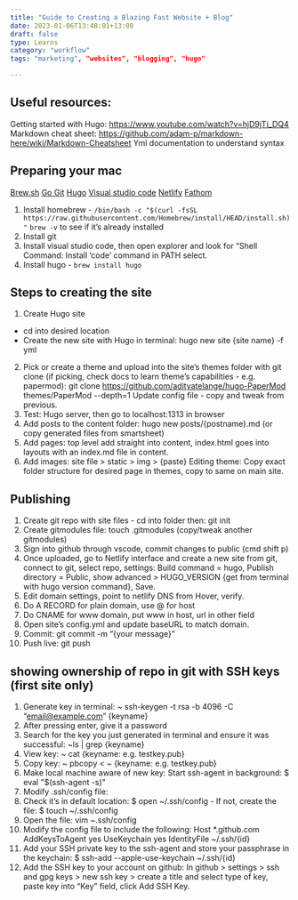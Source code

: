 ```yaml
---
title: "Guide to Creating a Blazing Fast Website + Blog"
date: 2023-01-06T13:48:01+13:00
draft: false
type: Learns
category: "workflow"
tags: "marketing", "websites", "blogging", "hugo"

---
```


## Useful resources: 
Getting started with Hugo: https://www.youtube.com/watch?v=hjD9jTi_DQ4
Markdown cheat sheet: https://github.com/adam-p/markdown-here/wiki/Markdown-Cheatsheet
Yml documentation to understand syntax

## Preparing your mac
<a href="https://brew.sh">Brew.sh</a>
<a href="https://go.dev/doc/install">Go
<a href="https://git-scm.com/book/en/v2/Getting-Started-Installing-Git">Git</a>
<a href="https://gohugo.io">Hugo</a>
<a href="https://code.visualstudio.com/download">Visual studio code</a>
<a href="https://www.netlify.com">Netlify</a>
<a href="https://usefathom.com">Fathom</a>

1. Install homebrew - `/bin/bash -c "$(curl -fsSL https://raw.githubusercontent.com/Homebrew/install/HEAD/install.sh)"`
`brew -v` to see if it’s already installed
2. Install git
3. Install visual studio code, then open explorer and look for “Shell Command: Install ‘code’ command in PATH select. 
4. Install hugo - `brew install hugo`

## Steps to creating the site 
1. Create Hugo site 
- cd into desired location
- Create the new site with Hugo in terminal: hugo new site {site name} -f yml
2. Pick or create a theme and upload into the site’s themes folder with git clone (if picking, check docs to learn theme’s capabilities - e.g. papermod): git clone https://github.com/adityatelange/hugo-PaperMod themes/PaperMod --depth=1
Update config file - copy and tweak from previous.
3. Test: Hugo server, then go to localhost:1313 in browser
4. Add posts to the content folder: hugo new posts/{postname}.md (or copy generated files from smartsheet)
5. Add pages: top level add straight into content, index.html goes into layouts with an index.md file in content.  
6. Add images: site file > static > img > {paste}
Editing theme: Copy exact folder structure for desired page in themes, copy to same on main site.

## Publishing
1. Create git repo with site files - cd into folder then: git init
2. Create gitmodules file: touch .gitmodules (copy/tweak another gitmodules)
3. Sign into github through vscode, commit changes to public (cmd shift p)
4. Once uploaded, go to Netlify interface and create a new site from git, connect to git, select repo, settings: Build command = hugo, Publish directory = Public, show advanced > HUGO_VERSION {get from terminal with hugo version command}, Save. 
5. Edit domain settings, point to netlify DNS from Hover, verify. 
6. Do A RECORD for plain domain, use @ for host
7. Do CNAME for www domain, put www in host, url in other field
8. Open site’s config.yml and update baseURL to match domain.
9. Commit: git commit -m “{your message}”
10. Push live: git push

## showing ownership of repo in git with SSH keys (first site only)
1. Generate key in terminal: ~ ssh-keygen -t rsa -b 4096 -C “email@example.com” {keyname} 
2. After pressing enter, give it a password
3. Search for the key you just generated in terminal and ensure it was successful: ~ls | grep {keyname} 
4. View key: ~ cat {keyname: e.g. testkey.pub}
6. Copy key:  ~ pbcopy < ~ {keyname: e.g. testkey.pub}
7. Make local machine aware of new key: Start ssh-agent in background: $ eval "$(ssh-agent -s)" 
7. Modify .ssh/config file:
8. Check it’s in default location: $ open ~/.ssh/config - If not, create the file: $ touch ~/.ssh/config
9. Open the file: vim ~.ssh/config
10. Modify the config file to include the following: 
Host *.github.com
  AddKeysToAgent yes
  UseKeychain yes
  IdentityFile ~/.ssh/{id}
11. Add your SSH private key to the ssh-agent and store your passphrase in the keychain: $ ssh-add --apple-use-keychain ~/.ssh/{id}
12. Add the SSH key to your account on github: In github > settings > ssh and gpg keys > new ssh key > create a title and select type of key, paste key into “Key” field, click Add SSH Key.
